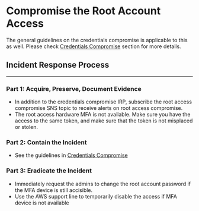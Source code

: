 # Compromise the Root Account Access

The general guidelines on the credentials compromise is applicable to this as well. Please check [Credentials Compromise](IRP-CredCompromise.md) section for more details.

## Incident Response Process
---
### Part 1: Acquire, Preserve, Document Evidence

- In addition to the credentials compromise IRP, subscribe the root access compromise SNS topic to receive alerts on root access compromise.
- The root access hardware MFA is not available. Make sure you have the access to the same token, and make sure that the token is not misplaced or stolen.

### Part 2: Contain the Incident
- See the guidelines in [Credentials Compromise](IRP-CredCompromise.md)

### Part 3: Eradicate the Incident
- Immediately request the admins to change the root account password if the MFA device is still accisible.
- Use the AWS support line to temporarily disable the access if MFA device is not available